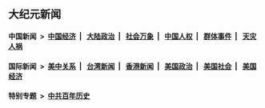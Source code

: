 ## 大纪元新闻

#### 中国新闻 &nbsp;>&nbsp; [中国经济](indexes/ncid283/README.md?04290845) &nbsp;| &nbsp; [大陆政治](indexes/ncid277/README.md?04290845) &nbsp;| &nbsp; [社会万象](indexes/ncid282/README.md?04290845) &nbsp;| &nbsp; [中国人权](indexes/ncid278/README.md?04290845) &nbsp;| &nbsp; [群体事件](indexes/ncid279/README.md?04290845) &nbsp;| &nbsp; [天灾人祸](indexes/ncid280/README.md?04290845)

#### 国际新闻 &nbsp;>&nbsp; [美中关系](indexes/nf1412576/README.md?04290845) &nbsp;| &nbsp; [台湾新闻](indexes/ncid1349361/README.md?04290845) &nbsp;| &nbsp; [香港新闻](indexes/ncid1349362/README.md?04290845) &nbsp;| &nbsp; [美国政治](indexes/ncid1078159/README.md?04290845) &nbsp;| &nbsp; [美国社会](indexes/ncid1078160/README.md?04290845) &nbsp;| &nbsp; [美国经济](indexes/ncid1078158/README.md?04290845)

#### 特别专题 &nbsp;>&nbsp; [中共百年历史](https://github.com/easy2view/epoch-special/blob/master/README.md?04290845)  
